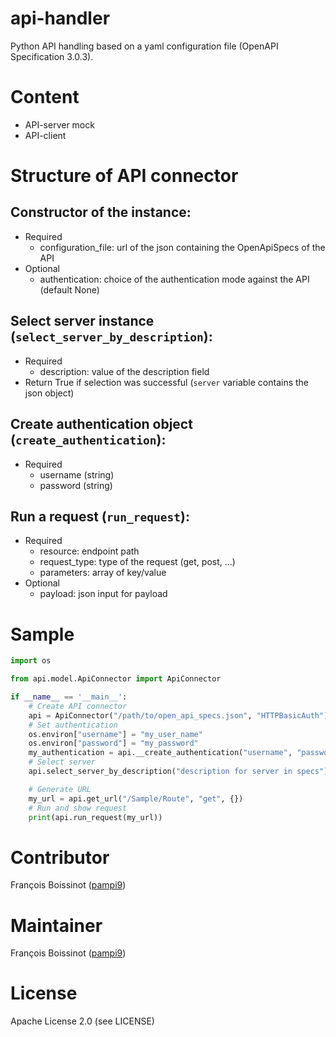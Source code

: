 # api-handler
Python API handling based on a yaml configuration file (OpenAPI Specification 3.0.3).

# Content
- API-server mock
- API-client

# Structure of API connector
## Constructor of the instance:
- Required
  - configuration_file: url of the json containing the OpenApiSpecs of the API
- Optional
  - authentication: choice of the authentication mode against the API (default None)
## Select server instance (`select_server_by_description`):
- Required
  - description: value of the description field
- Return True if selection was successful (`server` variable contains the json object) 
## Create authentication object (`create_authentication`):
- Required
  - username (string)
  - password (string)
## Run a request (`run_request`):
- Required
  - resource: endpoint path
  - request_type: type of the request (get, post, ...)
  - parameters: array of key/value
- Optional
  - payload: json input for payload

# Sample
```python
import os

from api.model.ApiConnector import ApiConnector

if __name__ == '__main__':
    # Create API connector
    api = ApiConnector("/path/to/open_api_specs.json", "HTTPBasicAuth")
    # Set authentication
    os.environ["username"] = "my_user_name"
    os.environ["password"] = "my_password"
    my_authentication = api.__create_authentication("username", "password")
    # Select server
    api.select_server_by_description("description for server in specs")

    # Generate URL
    my_url = api.get_url("/Sample/Route", "get", {})
    # Run and show request
    print(api.run_request(my_url))
```

# Contributor
François Boissinot ([pampi9](https://github.com/pampi9))

# Maintainer
François Boissinot ([pampi9](https://github.com/pampi9))

# License
Apache License 2.0 (see LICENSE)

